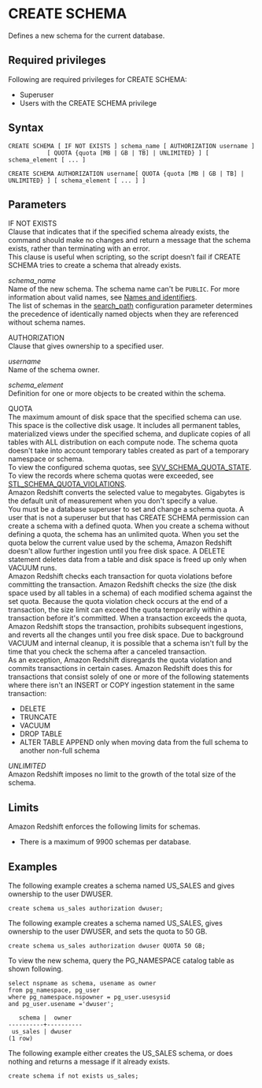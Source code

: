 # CREATE SCHEMA<a name="r_CREATE_SCHEMA"></a>

Defines a new schema for the current database\.

## Required privileges<a name="r_CREATE_SCHEMA-privileges"></a>

Following are required privileges for CREATE SCHEMA:
+ Superuser
+ Users with the CREATE SCHEMA privilege

## Syntax<a name="r_CREATE_SCHEMA-synopsis"></a>

```
CREATE SCHEMA [ IF NOT EXISTS ] schema_name [ AUTHORIZATION username ] 
           [ QUOTA {quota [MB | GB | TB] | UNLIMITED} ] [ schema_element [ ... ] 

CREATE SCHEMA AUTHORIZATION username[ QUOTA {quota [MB | GB | TB] | UNLIMITED} ] [ schema_element [ ... ] ]
```

## Parameters<a name="r_CREATE_SCHEMA-parameters"></a>

 IF NOT EXISTS   
Clause that indicates that if the specified schema already exists, the command should make no changes and return a message that the schema exists, rather than terminating with an error\.  
This clause is useful when scripting, so the script doesn’t fail if CREATE SCHEMA tries to create a schema that already exists\.

 *schema\_name*   
Name of the new schema\. The schema name can't be `PUBLIC`\. For more information about valid names, see [Names and identifiers](r_names.md)\.  
The list of schemas in the [search\_path](r_search_path.md) configuration parameter determines the precedence of identically named objects when they are referenced without schema names\.

AUTHORIZATION   
Clause that gives ownership to a specified user\.

 *username*   
Name of the schema owner\.

 *schema\_element*   
Definition for one or more objects to be created within the schema\.

QUOTA  
The maximum amount of disk space that the specified schema can use\. This space is the collective disk usage\. It includes all permanent tables, materialized views under the specified schema, and duplicate copies of all tables with ALL distribution on each compute node\. The schema quota doesn't take into account temporary tables created as part of a temporary namespace or schema\.   
To view the configured schema quotas, see [SVV\_SCHEMA\_QUOTA\_STATE](r_SVV_SCHEMA_QUOTA_STATE.md)\.  
To view the records where schema quotas were exceeded, see [STL\_SCHEMA\_QUOTA\_VIOLATIONS](r_STL_SCHEMA_QUOTA_VIOLATIONS.md)\.  
Amazon Redshift converts the selected value to megabytes\. Gigabytes is the default unit of measurement when you don't specify a value\.  
You must be a database superuser to set and change a schema quota\. A user that is not a superuser but that has CREATE SCHEMA permission can create a schema with a defined quota\. When you create a schema without defining a quota, the schema has an unlimited quota\. When you set the quota below the current value used by the schema, Amazon Redshift doesn't allow further ingestion until you free disk space\. A DELETE statement deletes data from a table and disk space is freed up only when VACUUM runs\.   
Amazon Redshift checks each transaction for quota violations before committing the transaction\. Amazon Redshift checks the size \(the disk space used by all tables in a schema\) of each modified schema against the set quota\. Because the quota violation check occurs at the end of a transaction, the size limit can exceed the quota temporarily within a transaction before it's committed\. When a transaction exceeds the quota, Amazon Redshift stops the transaction, prohibits subsequent ingestions, and reverts all the changes until you free disk space\. Due to background VACUUM and internal cleanup, it is possible that a schema isn't full by the time that you check the schema after a canceled transaction\.   
As an exception, Amazon Redshift disregards the quota violation and commits transactions in certain cases\. Amazon Redshift does this for transactions that consist solely of one or more of the following statements where there isn't an INSERT or COPY ingestion statement in the same transaction:  
+ DELETE
+ TRUNCATE
+ VACUUM
+ DROP TABLE
+ ALTER TABLE APPEND only when moving data from the full schema to another non\-full schema

 *UNLIMITED*   
Amazon Redshift imposes no limit to the growth of the total size of the schema\.

## Limits<a name="r_CREATE_SCHEMA-limit"></a>

Amazon Redshift enforces the following limits for schemas\.
+ There is a maximum of 9900 schemas per database\.

## Examples<a name="r_CREATE_SCHEMA-examples"></a>

The following example creates a schema named US\_SALES and gives ownership to the user DWUSER\.

```
create schema us_sales authorization dwuser;
```

The following example creates a schema named US\_SALES, gives ownership to the user DWUSER, and sets the quota to 50 GB\.

```
create schema us_sales authorization dwuser QUOTA 50 GB;
```

To view the new schema, query the PG\_NAMESPACE catalog table as shown following\.

```
select nspname as schema, usename as owner
from pg_namespace, pg_user
where pg_namespace.nspowner = pg_user.usesysid
and pg_user.usename ='dwuser';

   schema |  owner
----------+----------
 us_sales | dwuser
(1 row)
```

The following example either creates the US\_SALES schema, or does nothing and returns a message if it already exists\.

```
create schema if not exists us_sales;
```